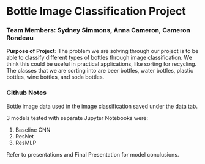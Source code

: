 # Bottle Image Classification Project
### Team Members: Sydney Simmons, Anna Cameron, Cameron Rondeau

**Purpose of Project:** The problem we are solving through our project is to be able to classify different types of bottles through image classification. We think this could be useful in practical applications, like sorting for recycling. The classes that we are sorting into are beer bottles, water bottles, plastic bottles, wine bottles, and soda bottles.

### Github Notes
Bottle image data used in the image classification saved under the data tab.

3 models tested with separate Jupyter Notebooks were:
1. Baseline CNN
2. ResNet
3. ResMLP

Refer to presentations and Final Presentation for model conclusions.


